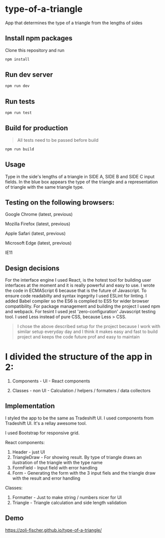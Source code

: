 # type-of-a-triangle
App that determines the type of a triangle from the lengths of sides

## Install npm packages

Clone this repository and run 

```bash
npm install
```

## Run dev server

```bash
npm run dev
```

## Run tests

```bash
npm run test
```

## Build for production

> All tests need to be passed before build 

```bash
npm run build
```

## Usage

Type in the side's lengths of a triangle in SIDE A, SIDE B and SIDE C input fields. In the blue box appears the type of the triangle and a representation of triangle with the same triangle type. 

## Testing on the following browsers:

Google Chrome (latest, previous)

Mozilla Firefox (latest, previous)

Apple Safari (latest, previous)

Microsoft Edge (latest, previous)

IE11

## Design decisions

For the interface engine I used React, is the hotest tool for building user interfaces at the moment and it is really powerful and easy to use.
I wrote the code in ECMAScript 6 because that is the future of Javascript.
To ensure code readabilty and syntax ingegrity I used ESLint for linting.
I added Babel compiler so the ES6 is complied to ES5 for wider browser compatibility. For package management and building the project I used npm and webpack. For tesint I used jest 'zero-configuration' Javascript testing tool. I used Less instead of pure CSS, because Less > CSS.
> I chose the above described setup for the project because I work with similar setup everyday day and I think it makes easy and fast to build project and keeps the code future prof and easy to maintain

# I divided the structure of the app in 2:

1. Components - UI - React components

2. Classes - non UI - Calculation / helpers / formaters / data collectors

## Implementation

I styled the app to be the same as Tradeshift UI. I used components from Tradeshift UI. It's a rellay awesome tool.

I used Bootstrap for responsive grid.

React components:
1. Header - just UI
2. TriangleDraw - For showing result. By type of triangle draws an ilustration of the triangle with the type name
3. FormField - Input field with error handling
2. Form - Generating the form with the 3 input fiels and the triangle draw with the result and error handling

Classes:
1. Formatter - Just to make string / numbers nicer for UI
2. Triangle - Triangle calculation and side length validation

## Demo

https://zoli-fischer.github.io/type-of-a-triangle/
